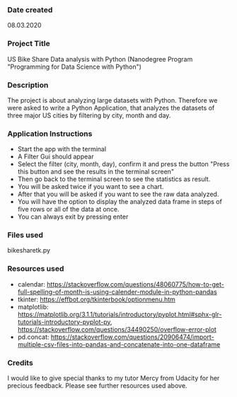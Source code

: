 ### Date created
08.03.2020

### Project Title
US Bike Share Data analysis with Python (Nanodegree Program "Programming for Data Science with Python")

### Description
The project is about analyzing large datasets with Python. Therefore we were asked to write a Python Application, that analyzes the datasets of three major US cities by filtering by city, month and day.

### Application Instructions
* Start the app with the terminal
* A Filter Gui should appear
* Select the filter (city, month, day), confirm it and press the button "Press this button and see the results in the terminal screen"
* Then go back to the terminal screen to see the statistics as result.
* You will be asked twice if you want to see a chart.
* After that you will be asked if you want to see the raw data analyzed.
* You will have the option to display the analyzed data frame in steps of five rows or all of the data at once.
* You can always exit by pressing enter

### Files used
bikesharetk.py

### Resources used
* calendar: https://stackoverflow.com/questions/48060775/how-to-get-full-spelling-of-month-is-using-calender-module-in-python-pandas
* tkinter: https://effbot.org/tkinterbook/optionmenu.htm
* matplotlib: https://matplotlib.org/3.1.1/tutorials/introductory/pyplot.html#sphx-glr-tutorials-introductory-pyplot-py, https://stackoverflow.com/questions/34490250/overflow-error-plot
* pd.concat: https://stackoverflow.com/questions/20906474/import-multiple-csv-files-into-pandas-and-concatenate-into-one-dataframe

### Credits
I would like to give special thanks to my tutor Mercy from Udacity for her precious feedback. Please see further resources used above.
